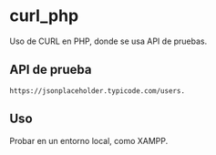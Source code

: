 # curl_php
Uso de CURL en PHP, donde se usa API de pruebas.


## API de prueba

~~~~
https://jsonplaceholder.typicode.com/users.
~~~~

## Uso

Probar en un entorno local, como XAMPP.
